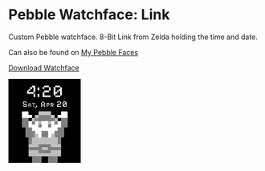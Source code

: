 Pebble Watchface: Link
===========

Custom Pebble watchface. 8-Bit Link from Zelda holding the time and date.

Can also be found on [My Pebble Faces](http://www.mypebblefaces.com/?auID=743&aName=dansl&pageTitle=Faces%20by%20dansl)

[Download Watchface](https://github.com/dansl/pebble-link/blob/master/link/link.pbw?raw=true)

![8-BIT link](/reference.png)
